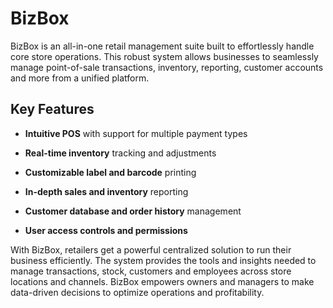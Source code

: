 # BizBox

BizBox is an all-in-one retail management suite built to effortlessly handle core store operations. This robust system allows businesses to seamlessly manage point-of-sale transactions, inventory, reporting, customer accounts and more from a unified platform.

## Key Features

- **Intuitive POS** with support for multiple payment types

- **Real-time inventory** tracking and adjustments

- **Customizable label and barcode** printing

- **In-depth sales and inventory** reporting

- **Customer database and order history** management

- **User access controls and permissions**

With BizBox, retailers get a powerful centralized solution to run their business efficiently. The system provides the tools and insights needed to manage transactions, stock, customers and employees across store locations and channels. BizBox empowers owners and managers to make data-driven decisions to optimize operations and profitability.
